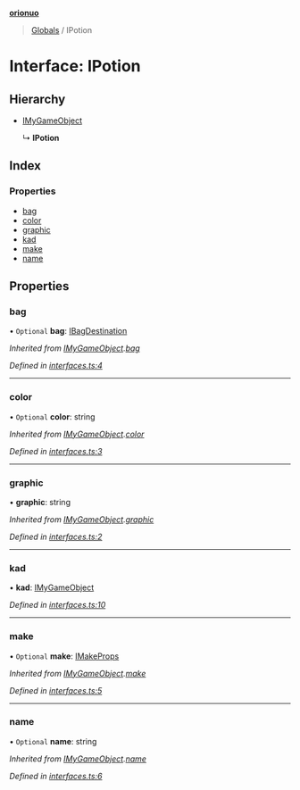 **[orionuo](../README.md)**

> [Globals](../globals.md) / IPotion

# Interface: IPotion

## Hierarchy

* [IMyGameObject](imygameobject.md)

  ↳ **IPotion**

## Index

### Properties

* [bag](ipotion.md#bag)
* [color](ipotion.md#color)
* [graphic](ipotion.md#graphic)
* [kad](ipotion.md#kad)
* [make](ipotion.md#make)
* [name](ipotion.md#name)

## Properties

### bag

• `Optional` **bag**: [IBagDestination](ibagdestination.md)

*Inherited from [IMyGameObject](imygameobject.md).[bag](imygameobject.md#bag)*

*Defined in [interfaces.ts:4](https://github.com/msviha/orionuo/blob/bbe2852/src/interfaces.ts#L4)*

___

### color

• `Optional` **color**: string

*Inherited from [IMyGameObject](imygameobject.md).[color](imygameobject.md#color)*

*Defined in [interfaces.ts:3](https://github.com/msviha/orionuo/blob/bbe2852/src/interfaces.ts#L3)*

___

### graphic

•  **graphic**: string

*Inherited from [IMyGameObject](imygameobject.md).[graphic](imygameobject.md#graphic)*

*Defined in [interfaces.ts:2](https://github.com/msviha/orionuo/blob/bbe2852/src/interfaces.ts#L2)*

___

### kad

•  **kad**: [IMyGameObject](imygameobject.md)

*Defined in [interfaces.ts:10](https://github.com/msviha/orionuo/blob/bbe2852/src/interfaces.ts#L10)*

___

### make

• `Optional` **make**: [IMakeProps](imakeprops.md)

*Inherited from [IMyGameObject](imygameobject.md).[make](imygameobject.md#make)*

*Defined in [interfaces.ts:5](https://github.com/msviha/orionuo/blob/bbe2852/src/interfaces.ts#L5)*

___

### name

• `Optional` **name**: string

*Inherited from [IMyGameObject](imygameobject.md).[name](imygameobject.md#name)*

*Defined in [interfaces.ts:6](https://github.com/msviha/orionuo/blob/bbe2852/src/interfaces.ts#L6)*
